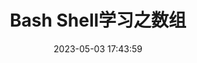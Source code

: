 ---
title: Bash Shell学习之数组
date: 2023-05-03 17:43:59
categories:
 - Linux
 - Bash
tags:
 - Linux
 - Bash
---
